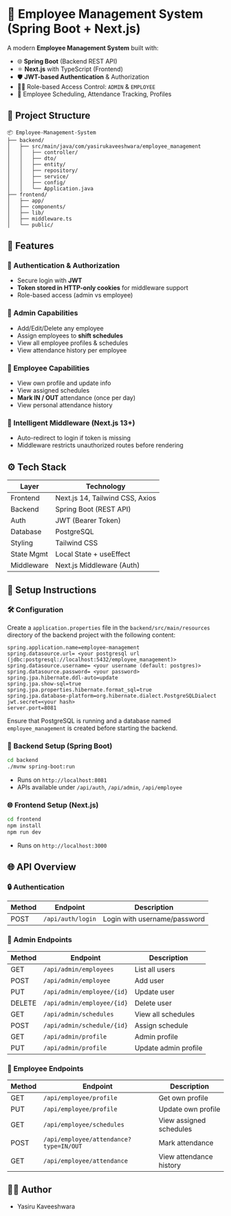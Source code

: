 # 🚀 Employee Management System (Spring Boot + Next.js)

A modern **Employee Management System** built with:
* 🌐 **Spring Boot** (Backend REST API)
* ⚛️ **Next.js** with TypeScript (Frontend)
* 🛡️ **JWT-based Authentication** & Authorization
* 🧑‍💼 Role-based Access Control: `ADMIN` & `EMPLOYEE`
* 📅 Employee Scheduling, Attendance Tracking, Profiles

## 📁 Project Structure

```
📦 Employee-Management-System
├── backend/
│   ├── src/main/java/com/yasirukaveeshwara/employee_management
│   │   ├── controller/
│   │   ├── dto/
│   │   ├── entity/
│   │   ├── repository/
│   │   ├── service/
│   │   ├── config/
│   │   └── Application.java
├── frontend/
│   ├── app/
│   ├── components/
│   ├── lib/
│   ├── middleware.ts
│   └── public/
```

## 🌟 Features

### 🔐 Authentication & Authorization
* Secure login with **JWT**
* **Token stored in HTTP-only cookies** for middleware support
* Role-based access (admin vs employee)

### 🧑 Admin Capabilities
* Add/Edit/Delete any employee
* Assign employees to **shift schedules**
* View all employee profiles & schedules
* View attendance history per employee

### 👷 Employee Capabilities
* View own profile and update info
* View assigned schedules
* **Mark IN / OUT** attendance (once per day)
* View personal attendance history

### 🧠 Intelligent Middleware (Next.js 13+)
* Auto-redirect to login if token is missing
* Middleware restricts unauthorized routes before rendering

## ⚙️ Tech Stack

| Layer | Technology |
|-------|------------|
| Frontend | Next.js 14, Tailwind CSS, Axios |
| Backend | Spring Boot (REST API) |
| Auth | JWT (Bearer Token) |
| Database | PostgreSQL |
| Styling | Tailwind CSS |
| State Mgmt | Local State + useEffect |
| Middleware | Next.js Middleware (Auth) |

## 🔧 Setup Instructions

### 🛠️ Configuration

Create a `application.properties` file in the `backend/src/main/resources` directory of the backend project with the following content:

```properties
spring.application.name=employee-management
spring.datasource.url= <your postgresql url (jdbc:postgresql://localhost:5432/employee_management)>
spring.datasource.username= <your username (default: postgres)>
spring.datasource.password= <your password>
spring.jpa.hibernate.ddl-auto=update
spring.jpa.show-sql=true
spring.jpa.properties.hibernate.format_sql=true
spring.jpa.database-platform=org.hibernate.dialect.PostgreSQLDialect
jwt.secret=<your hash>
server.port=8081
```

Ensure that PostgreSQL is running and a database named `employee_management` is created before starting the backend.

### 🚀 Backend Setup (Spring Boot)

```bash
cd backend
./mvnw spring-boot:run
```

* Runs on `http://localhost:8081`
* APIs available under `/api/auth`, `/api/admin`, `/api/employee`

### 🌐 Frontend Setup (Next.js)

```bash
cd frontend
npm install
npm run dev
```

* Runs on `http://localhost:3000`

## 🌐 API Overview

### 🔒 Authentication

| Method | Endpoint | Description |
|--------|----------|-------------|
| POST | `/api/auth/login` | Login with username/password |

### 👤 Admin Endpoints

| Method | Endpoint | Description |
|--------|----------|-------------|
| GET | `/api/admin/employees` | List all users |
| POST | `/api/admin/employee` | Add user |
| PUT | `/api/admin/employee/{id}` | Update user |
| DELETE | `/api/admin/employee/{id}` | Delete user |
| GET | `/api/admin/schedules` | View all schedules |
| POST | `/api/admin/schedule/{id}` | Assign schedule |
| GET | `/api/admin/profile` | Admin profile |
| PUT | `/api/admin/profile` | Update admin profile |

### 👷 Employee Endpoints

| Method | Endpoint | Description |
|--------|----------|-------------|
| GET | `/api/employee/profile` | Get own profile |
| PUT | `/api/employee/profile` | Update own profile |
| GET | `/api/employee/schedules` | View assigned schedules |
| POST | `/api/employee/attendance?type=IN/OUT` | Mark attendance |
| GET | `/api/employee/attendance` | View attendance history |


## 👨‍💻 Author

* Yasiru Kaveeshwara